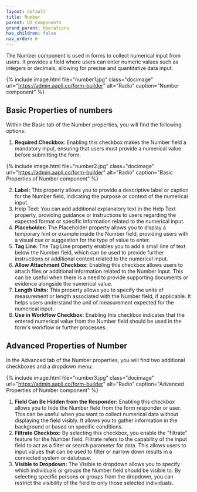 ```yaml
---
layout: default
title: Number 
parent: UI Components
grand_parent: Operations
has_children: false
nav_order: 6
---
```


The Number component is used in forms to collect numerical input from users. It provides a field where users can enter numeric values such as integers or decimals, allowing for precise and quantitative data input.

{% include image.html file="number1.jpg" class="docimage" url="https://admin.aapli.co/form-builder" alt="Radio" caption="Number component" %}

## Basic Properties of numbers
Within the Basic tab of the Number properties, you will find the following options:

1. **Required Checkbox**: Enabling this checkbox makes the Number field a mandatory input, ensuring that users must provide a numerical value before submitting the form.

{% include image.html file="number2.jpg" class="docimage" url="https://admin.aapli.co/form-builder" alt="Radio" caption="Basic Properties of Number component" %}

2. **Label:** This property allows you to provide a descriptive label or caption for the Number field, indicating the purpose or context of the numerical input.
3. Help Text: You can add additional explanatory text in the Help Text property, providing guidance or instructions to users regarding the expected format or specific information related to the numerical input.
4. **Placeholder:** The Placeholder property allows you to display a temporary hint or example inside the Number field, providing users with a visual cue or suggestion for the type of value to enter.
5. **Tag Line:** The Tag Line property enables you to add a small line of text below the Number field, which can be used to provide further instructions or additional context related to the numerical input.
5. **Allow Attachment Checkbox:** Enabling this checkbox allows users to attach files or additional information related to the Number input. This can be useful when there is a need to provide supporting documents or evidence alongside the numerical value.
6. **Length Units:** This property allows you to specify the units of measurement or length associated with the Number field, if applicable. It helps users understand the unit of measurement expected for the numerical input.
7. **Use in Workflow Checkbox:** Enabling this checkbox indicates that the entered numerical value from the Number field should be used in the form's workflow or further processes.

## Advanced Properties of Number

In the Advanced tab of the Number properties, you will find two additional checkboxes and a dropdown menu:

{% include image.html file="number3.jpg" class="docimage" url="https://admin.aapli.co/form-builder" alt="Radio" caption="Advanced Properties of Number component" %}

1. **Field Can Be Hidden from the Responder:** Enabling this checkbox allows you to hide the Number field from the form responder or user. This can be useful when you want to collect numerical data without displaying the field visibly. It allows you to gather information in the background or based on specific conditions.
2. **Filtrate Checkbox:** By selecting this checkbox, you enable the "filtrate" feature for the Number field. Filtrate refers to the capability of the input field to act as a filter or search parameter for data. This allows users to input values that can be used to filter or narrow down results in a connected system or database.
3. **Visible to Dropdown:** The Visible to dropdown allows you to specify which individuals or groups the Number field should be visible to. By selecting specific persons or groups from the dropdown, you can restrict the visibility of the field to only those selected individuals.
